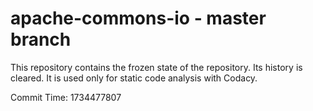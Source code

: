 # apache-commons-io - master branch

This repository contains the frozen state of the repository.
Its history is cleared. It is used only for static code
analysis with Codacy.

Commit Time: 1734477807